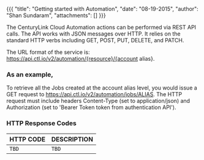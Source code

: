 {{{ "title": "Getting started with Automation", "date": "08-19-2015", "author": "Shan Sundaram", "attachments": [] }}}

The CenturyLink Cloud Automation actions can be performed via REST API calls. The API works with JSON messages over HTTP. It relies on the standard HTTP verbs including GET, POST, PUT, DELETE, and PATCH.

The URL format of the service is: https://api.ctl.io/v2/automation/{resource}/{account alias}. 
### As an example, 
To retrieve all the Jobs created at the account alias level, you would issue a GET request to https://api.ctl.io/v2/automation/jobs/ALIAS. The HTTP request must include headers Content-Type (set to application/json) and Authorization (set to 'Bearer Token token from authentication API').

### HTTP Response Codes

| HTTP CODE |	DESCRIPTION |
| :--- | :--- |
| `TBD` | `TBD` |